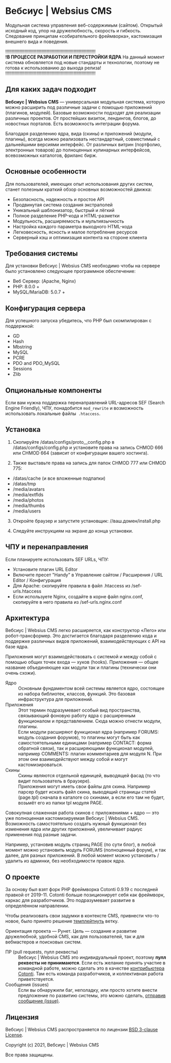 # Вебсиус | Websius CMS

Модульная система управления веб-содержимым (сайтом). Открытый исходный код, упор на дружелюбность, скорость и гибкость. Cледование принципам «собирательного фреймворка», кастомизация внешнего вида и поведения.

!!!!!!!!!!!!!!!!!!!!!!!!!!!!!!!!!!!!!!!!!!!!!!!!!!!!!!!!!!!!!!!!!!!!!!<br>
**!В ПРОЦЕССЕ РАЗРАБОТКИ И ПЕРЕСТРОЙКИ ЯДРА**
На данный момент система обновляется под новые стандарты и технологии,
поэтому не готова к использованию до выхода релиза!
!!!!!!!!!!!!!!!!!!!!!!!!!!!!!!!!!!!!!!!!!!!!!!!!!!!!!!!!!!!!!!!!!!!!!!<br>


## Для каких задач подходит

**Вебсиус | Websius CMS** — универсальная модульная система, которую можно расширить под различные задачи с помощью приложений (плагинов, модулей). Базовые возможности подходят для реализации различных проектов. От простейших визиток, лендингов, блогов, до новостных порталов. Есть возможность интеграции форума.

Благодаря разделению ядра, вида (скины) и приложений (модули, плагины), всегда можно реализовать нестандартный, совместимый с дальнейшими версиями интерфейс. От различных витрин (портфолио, электронных товаров) до полноценных кулинарных интерфейсов, всевозможных каталогов, фриланс бирж.


## Основные особенности

Для пользователей, имеющих опыт использования других систем, станет полезным краткий обзор основных возможностей движка:

* Безопасность, надежность и простое API
* Продвинутая система создания экстраполей
* Уникальный шаблонизатор, быстрый и лёгкий
* Полное разделение PHP-кода и HTML-разметки
* Модульность, расширяемость и мультиязычность
* Настройка каждого параметра выходного HTML-кода
* Легковесность, ясность и малое потребление ресурсов
* Серверный кэш и оптимизация контента на стороне клиента


## Требования системы

Для установки Вебсиус | Websius CMS необходимо чтобы на сервере было установлено следующее программное обеспечение:

* Веб Сервер:     (Apache, Nginx)
* PHP:            8.0.0 +
* MySQL/MariaDB:  5.0.7 +


## Конфигурация сервера

Для успешного запуска убедитесь, что PHP был скомпилирован с поддержкой:
* GD
* Hash
* Mbstring
* MySQL
* PCRE
* PDO and PDO_MySQL
* Sessions
* Zlib


## Опциональные компоненты

Если вам нужна поддержка перенаправлений URL-адресов SEF (Search Engine Friendly), ЧПУ,
понадобится `mod_rewrite` и возможность использовать локальные файлы` .htaccess`.


## Установка

1. Скопируйте /datas/configs/proto__config.php в /datas/configs/config.php и установите права на запись
 CHMOD 666 или CHMOD 664 (зависит от конфигурации вашего хостинга).

2. Также выставьте права на запись для папок CHMOD 777 или CHMOD 775:

* /datas/cache (и все вложенные подпапки)
* /datas/tmp
* /media/avatars
* /media/extflds
* /media/photos
* /media/thumbs
* /media/users

3. Откройте браузер и запустите установщик: //ваш.домен/install.php

4. Следуйте инструкциям на экране до конца установки.


## ЧПУ и перенаправления

Если планируете использовать SEF URLs, ЧПУ:

* Установите плагин URL Editor
* Включите пресет "Handy" в Управление сайтом / Расширения / URL Editor / Конфигурация
* Для Apache: скопируйте правила в файл .htaccess из /sef-urls.htaccess
* Если используете Nginx, создайте в корне файл nginx.conf, скопируйте в него правила из /sef-urls.nginx.conf

## Архитектура

Вебсиус | Websius CMS легко расширяется, как конструктор «Лего» или робот-трансформер. Это достигается благодаря разделению кода и поддержке различных видов приложений, взаимодействующих с API на базе ядра.

Приложения могут взаимодействовать с системой и между собой с помощью общих точек входа — хуков (hooks). Приложения — общее название объединяющее как модули так и плагины (технически они очень схожи).

<dl>
  <dt>Ядро</dt>
  <dd>Основным фундаментом всей системы является ядро, состоящее из набора библиотек, классов, функций. Это базовая инфраструктура для приложений.</dd>

  <dt>Приложения</dt>
  <dd>Этот термин подразумевает особый вид пространства, связывающий фоновую работу ядра с расширенным функционалом и представлением. Сюда можно отнести модули, плагины.</dd>
<dd>Если модули расширяют функционал ядра (например FORUMS: модуль создания форумов), то плагины могут быть как самостоятельными единицами (например CONTACT: форма обратной связи), так и расширяющими функционал модулей, например COMMENTS: плагин комментариев для модуля N. При этом они взаимодействуют между собой и могут кастомизироваться.</dd>
  <dt>Скины</dt>
  <dd>Скины являются отдельной единицей, выводящей фасад (то что видит пользователь в браузере). </dd>
<dd>Приложения могут иметь свои файлы для скина. Например парсер будет искать файл скина, выводящий страницы статей (page.tpl) сначала в каталоге со скинами, а если его там не будет, возьмёт его из папки tpl модуля PAGE.</dd>
</dl>

Совокупная слаженная работа скинов c приложениями + ядро — это уже полноценная кастомизируемая Вебсиус | Websius CMS. Возможность самостоятельно создать нужный функционал без изменения ядра или других приложений, увеличивает радиус применения под разные задачи.

Например, установив модуль страниц PAGE (по сути блог), в любой момент можно установить модуль FORUMS (полноценный форум), и так далее, для разных приложений. В любой момент можно установить / удалить из админки, без необходимости правок ядра.


## О проекте

За основу был взят форк PHP фреймворка Cotonti 0.9.19 c последней правкой от 2019-11. Cotonti больше позиционирует себя как фреймворк, каркас для разработчиков. Это подразумевает развитие в определённом направлении.

Чтобы реализовать свои задумки в контексте CMS, привнести что-то новое, было принято решение [темплейтнуть](https://docs.github.com/en/repositories/creating-and-managing-repositories/creating-a-repository-from-a-template) ветку.

Ориентация проекта — Рунет. Цель — создание и развитие дружелюбной, удобной CMS, как для пользователей, так и для вебмастеров и поисковых систем.


<dl>
  <dt>ПР (pull requests, пулл реквесты)</dt>
  <dd>Вебсиус | Websius CMS это индивидуальный проект, поэтому <strong>пулл реквесты не принимаются</strong>. Если есть желание принять участие в командной работе, можно сделать это в качестве <a href="https://github.com/Cotonti/Cotonti/pulls">контрибьютера Cotonti</a>. Там есть команда разработчиков, и коллективная работа приветствуется.</dd>

  <dt>Сообщения (issues)</dt>
  <dd>Если вы обнаружили баг, неполадку, или просто хотите внести предложение по развитию системы, это можно сделать, <a href="https://github.com/NikWebit/Websius-cms/issues">отправив сообщение (issue)</a>.</dd>
</dl>


## Лицензия

Вебсиус | Websius CMS распространяется по лицензии [BSD 3-clause License](https://github.com/NikWebit/Websius-cms/blob/master/LICENCE).

Copyright (c) 2021, Вебсиус | Websius CMS

Все права защищены.
